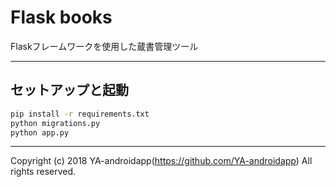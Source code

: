 # Flask books

Flaskフレームワークを使用した蔵書管理ツール

---

## セットアップと起動

```bat
pip install -r requirements.txt
python migrations.py
python app.py
```

---

Copyright (c) 2018 YA-androidapp(https://github.com/YA-androidapp) All rights reserved.
